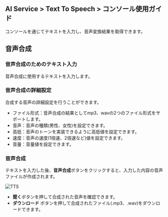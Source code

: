 ## AI Service > Text To Speech > コンソール使用ガイド

コンソールを通じてテキストを入力し、音声変換結果を取得できます。

## 音声合成

### 音声合成のためのテキスト入力

音声合成に使用するテキストを入力します。

### 音声合成の詳細設定

合成する音声の詳細設定を行うことができます。

* ファイル形式：音声合成の結果としてmp3、wavの2つのファイル形式をサポートします。
* 音声：音声の種類(男性、女性)を設定できます。
* 高低：音声のトーンを実装できるように高低値を設定できます。
* 速度：音声の速度(1倍速、2倍速など)値を設定できます。
* 音量：音量値を設定できます。

### 音声合成

テキストを入力した後、**音声合成**ボタンをクリックすると、入力した内容の音声ファイルが作成されます。

![TTS](http://static.toastoven.net/prod_speech/tts_console_ja.png)

* **聞く**ボタンを押して合成された音声を確認できます。
* **ダウンロード** ボタンを押して合成されたファイル(.mp3、.wav)をダウンロードできます。
